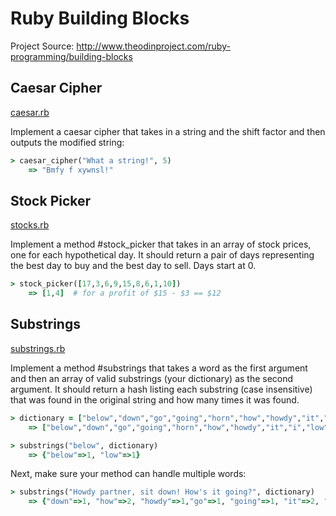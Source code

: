 # Ruby Building Blocks

Project Source: http://www.theodinproject.com/ruby-programming/building-blocks

## Caesar Cipher

[caesar.rb](https://github.com/craftykate/odin-project/blob/master/ch03_ruby_building_blocks/ceasar.rb)

Implement a caesar cipher that takes in a string and the shift factor and then outputs the modified string:

```ruby
> caesar_cipher("What a string!", 5)
    => "Bmfy f xywnsl!"
```

## Stock Picker

[stocks.rb](https://github.com/craftykate/odin-project/blob/master/ch03_ruby_building_blocks/stocks.rb)

Implement a method #stock_picker that takes in an array of stock prices, one for each hypothetical day. It should return a pair of days representing the best day to buy and the best day to sell. Days start at 0.

```ruby
> stock_picker([17,3,6,9,15,8,6,1,10])
    => [1,4]  # for a profit of $15 - $3 == $12
```

## Substrings

[substrings.rb](https://github.com/craftykate/odin-project/blob/master/ch03_ruby_building_blocks/substrings.rb)

Implement a method #substrings that takes a word as the first argument and then an array of valid substrings (your dictionary) as the second argument. It should return a hash listing each substring (case insensitive) that was found in the original string and how many times it was found.

```ruby
> dictionary = ["below","down","go","going","horn","how","howdy","it","i","low","own","part","partner","sit"]
    => ["below","down","go","going","horn","how","howdy","it","i","low","own","part","partner","sit"]

> substrings("below", dictionary)
    => {"below"=>1, "low"=>1}
```

Next, make sure your method can handle multiple words:

```ruby
> substrings("Howdy partner, sit down! How's it going?", dictionary)
    => {"down"=>1, "how"=>2, "howdy"=>1,"go"=>1, "going"=>1, "it"=>2, "i"=> 3, "own"=>1,"part"=>1,"partner"=>1,"sit"=>1}
```






